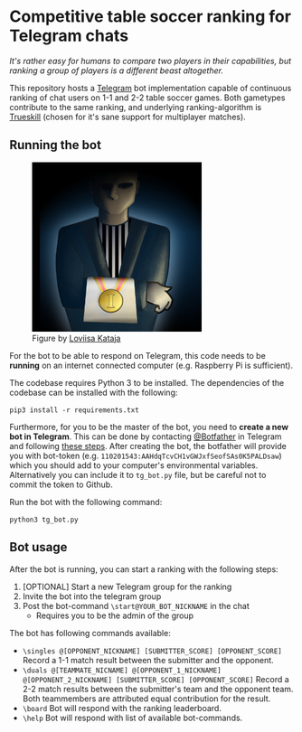 # Competitive table soccer ranking for Telegram chats

*It's rather easy for humans to compare two players in their capabilities, but ranking a group of players is a different beast altogether.*

This repository hosts a [Telegram](https://telegram.org/) bot implementation capable of continuous ranking of chat users on 1-1 and 2-2 table soccer games. Both gametypes contribute to the same ranking, and underlying ranking-algorithm is [Trueskill](https://www.microsoft.com/en-us/research/project/trueskill-ranking-system/) (chosen for it's sane support for multiplayer matches).

## Running the bot

<figure>
<img src="./included/MrReferee.jpg" alt="Profile picture of the bot: A referee carrying the first price" width=300 height=300>
<figcaption>Figure by <a href="https://www.instagram.com/loviisakataja/">Loviisa Kataja</a></figcaption>
</figure>

For the bot to be able to respond on Telegram, this code needs to be **running** on an internet connected computer (e.g. Raspberry Pi is sufficient).

The codebase requires Python 3 to be installed. The dependencies of the codebase can be installed with the following:

```
pip3 install -r requirements.txt
```

Furthermore, for you to be the master of the bot, you need to **create a new bot in Telegram**. This can be done by contacting [@Botfather](https://t.me/botfather) in Telegram and following [these steps](https://core.telegram.org/bots#6-botfather). After creating the bot, the botfather will provide you with bot-token (e.g. `110201543:AAHdqTcvCH1vGWJxfSeofSAs0K5PALDsaw`) which you should add to your computer's environmental variables. Alternatively you can include it to `tg_bot.py` file, but be careful not to commit the token to Github.

Run the bot with the following command:

```
python3 tg_bot.py
```

## Bot usage

After the bot is running, you can start a ranking with the following steps:

1. [OPTIONAL] Start a new Telegram group for the ranking
2. Invite the bot into the telegram group
3. Post the bot-command `\start@YOUR_BOT_NICKNAME` in the chat
    * Requires you to be the admin of the group

The bot has following commands available:

* `\singles @[OPPONENT_NICKNAME] [SUBMITTER_SCORE] [OPPONENT_SCORE]` Record a 1-1 match result between the submitter and the opponent.
* `\duals @[TEAMMATE_NICNAME] @[OPPONENT_1_NICKNAME] @[OPPONENT_2_NICKNAME] [SUBMITTER_SCORE] [OPPONENT_SCORE]` Record a 2-2 match results between the submitter's team and the opponent team. Both teammembers are attributed equal contribution for the result.
* `\board` Bot will respond with the ranking leaderboard.
* `\help` Bot will respond with list of available bot-commands.
